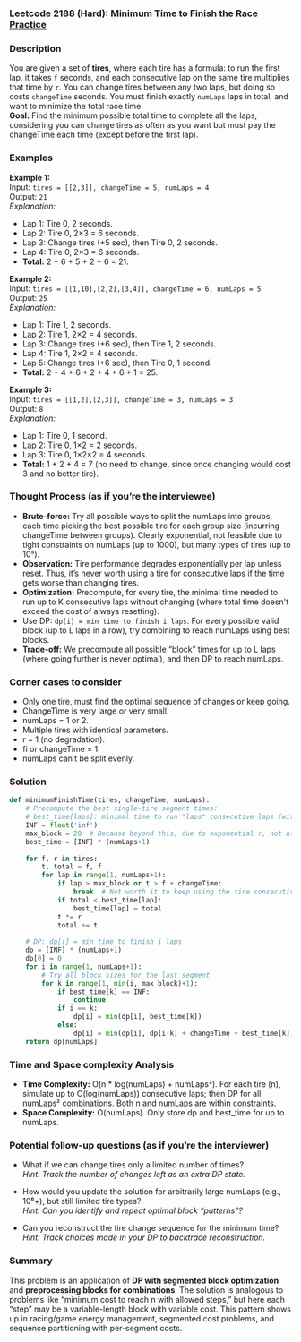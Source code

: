 ### Leetcode 2188 (Hard): Minimum Time to Finish the Race [Practice](https://leetcode.com/problems/minimum-time-to-finish-the-race)

### Description  
You are given a set of **tires**, where each tire has a formula: to run the first lap, it takes `f` seconds, and each consecutive lap on the same tire multiplies that time by `r`. You can change tires between any two laps, but doing so costs `changeTime` seconds. You must finish exactly `numLaps` laps in total, and want to minimize the total race time.  
**Goal:** Find the minimum possible total time to complete all the laps, considering you can change tires as often as you want but must pay the changeTime each time (except before the first lap).

### Examples  

**Example 1:**  
Input: `tires = [[2,3]], changeTime = 5, numLaps = 4`  
Output: `21`  
*Explanation:*
- Lap 1: Tire 0, 2 seconds.
- Lap 2: Tire 0, 2×3 = 6 seconds.
- Lap 3: Change tires (+5 sec), then Tire 0, 2 seconds.
- Lap 4: Tire 0, 2×3 = 6 seconds.
- **Total:** 2 + 6 + 5 + 2 + 6 = 21.

**Example 2:**  
Input: `tires = [[1,10],[2,2],[3,4]], changeTime = 6, numLaps = 5`  
Output: `25`  
*Explanation:*
- Lap 1: Tire 1, 2 seconds.
- Lap 2: Tire 1, 2×2 = 4 seconds.
- Lap 3: Change tires (+6 sec), then Tire 1, 2 seconds.
- Lap 4: Tire 1, 2×2 = 4 seconds.
- Lap 5: Change tires (+6 sec), then Tire 0, 1 second.
- **Total:** 2 + 4 + 6 + 2 + 4 + 6 + 1 = 25.

**Example 3:**  
Input: `tires = [[1,2],[2,3]], changeTime = 3, numLaps = 3`  
Output: `8`  
*Explanation:*
- Lap 1: Tire 0, 1 second.
- Lap 2: Tire 0, 1×2 = 2 seconds.
- Lap 3: Tire 0, 1×2×2 = 4 seconds.
- **Total:** 1 + 2 + 4 = 7 (no need to change, since once changing would cost 3 and no better tire).

### Thought Process (as if you’re the interviewee)  
- **Brute-force:** Try all possible ways to split the numLaps into groups, each time picking the best possible tire for each group size (incurring changeTime between groups). Clearly exponential, not feasible due to tight constraints on numLaps (up to 1000), but many types of tires (up to 10⁵).
- **Observation:** Tire performance degrades exponentially per lap unless reset. Thus, it’s never worth using a tire for consecutive laps if the time gets worse than changing tires.
- **Optimization:** Precompute, for every tire, the minimal time needed to run up to K consecutive laps without changing (where total time doesn't exceed the cost of always resetting).
- Use DP: `dp[i] = min time to finish i laps`. For every possible valid block (up to L laps in a row), try combining to reach numLaps using best blocks.
- **Trade-off:** We precompute all possible “block” times for up to L laps (where going further is never optimal), and then DP to reach numLaps.

### Corner cases to consider  
- Only one tire, must find the optimal sequence of changes or keep going.
- ChangeTime is very large or very small.
- numLaps = 1 or 2.
- Multiple tires with identical parameters.
- r = 1 (no degradation).
- fi or changeTime = 1.
- numLaps can’t be split evenly.

### Solution

```python
def minimumFinishTime(tires, changeTime, numLaps):
    # Precompute the best single-tire segment times:
    # best_time[laps]: minimal time to run "laps" consecutive laps (without change)
    INF = float('inf')
    max_block = 20  # Because beyond this, due to exponential r, not useful (killed by changeTime penalty)
    best_time = [INF] * (numLaps+1)
    
    for f, r in tires:
        t, total = f, f
        for lap in range(1, numLaps+1):
            if lap > max_block or t > f + changeTime:
                break  # Not worth it to keep using the tire consecutively
            if total < best_time[lap]:
                best_time[lap] = total
            t *= r
            total += t
    
    # DP: dp[i] = min time to finish i laps
    dp = [INF] * (numLaps+1)
    dp[0] = 0
    for i in range(1, numLaps+1):
        # Try all block sizes for the last segment
        for k in range(1, min(i, max_block)+1):
            if best_time[k] == INF:
                continue
            if i == k:
                dp[i] = min(dp[i], best_time[k])
            else:
                dp[i] = min(dp[i], dp[i-k] + changeTime + best_time[k])
    return dp[numLaps]
```

### Time and Space complexity Analysis  

- **Time Complexity:** O(n \* log(numLaps) + numLaps²). For each tire (n), simulate up to O(log(numLaps)) consecutive laps; then DP for all numLaps² combinations. Both n and numLaps are within constraints.
- **Space Complexity:** O(numLaps). Only store dp and best_time for up to numLaps.

### Potential follow-up questions (as if you’re the interviewer)  

- What if we can change tires only a limited number of times?  
  *Hint: Track the number of changes left as an extra DP state.*

- How would you update the solution for arbitrarily large numLaps (e.g., 10⁶+), but still limited tire types?  
  *Hint: Can you identify and repeat optimal block “patterns”?*

- Can you reconstruct the tire change sequence for the minimum time?  
  *Hint: Track choices made in your DP to backtrace reconstruction.*

### Summary
This problem is an application of **DP with segmented block optimization** and **preprocessing blocks for combinations**. The solution is analogous to problems like “minimum cost to reach n with allowed steps,” but here each “step” may be a variable-length block with variable cost. This pattern shows up in racing/game energy management, segmented cost problems, and sequence partitioning with per-segment costs.